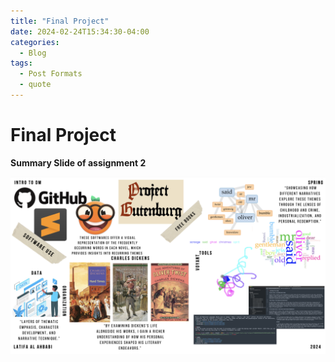 ```yaml
---
title: "Final Project"
date: 2024-02-24T15:34:30-04:00
categories:
  - Blog
tags:
  - Post Formats
  - quote
---
```


# Final Project

**Summary Slide of assignment 2**

![summary](/assets/images/summary.png)

